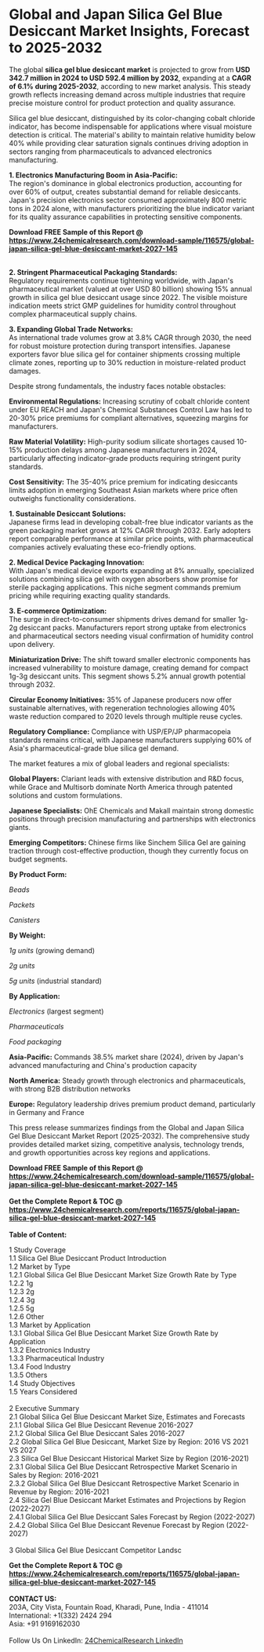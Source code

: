 <h1>Global and Japan Silica Gel Blue Desiccant Market Insights, Forecast to 2025-2032</h1><p>The global <strong>silica gel blue desiccant market</strong> is projected to grow from <strong>USD 342.7 million in 2024 to USD 592.4 million by 2032</strong>, expanding at a <strong>CAGR of 6.1% during 2025-2032</strong>, according to new market analysis. This steady growth reflects increasing demand across multiple industries that require precise moisture control for product protection and quality assurance.</p><p>Silica gel blue desiccant, distinguished by its color-changing cobalt chloride indicator, has become indispensable for applications where visual moisture detection is critical. The material's ability to maintain relative humidity below 40% while providing clear saturation signals continues driving adoption in sectors ranging from pharmaceuticals to advanced electronics manufacturing.</p><p><strong>1. Electronics Manufacturing Boom in Asia-Pacific:</strong><br>
The region's dominance in global electronics production, accounting for over 60% of output, creates substantial demand for reliable desiccants. Japan's precision electronics sector consumed approximately 800 metric tons in 2024 alone, with manufacturers prioritizing the blue indicator variant for its quality assurance capabilities in protecting sensitive components.</p><div><b>Download FREE Sample of this Report @ 
            <a href="https://www.24chemicalresearch.com/download-sample/116575/global-japan-silica-gel-blue-desiccant-market-2027-145">
            https://www.24chemicalresearch.com/download-sample/116575/global-japan-silica-gel-blue-desiccant-market-2027-145</a></b></div><br><p><strong>2. Stringent Pharmaceutical Packaging Standards:</strong><br>
Regulatory requirements continue tightening worldwide, with Japan's pharmaceutical market (valued at over USD 80 billion) showing 15% annual growth in silica gel blue desiccant usage since 2022. The visible moisture indication meets strict GMP guidelines for humidity control throughout complex pharmaceutical supply chains.</p><p><strong>3. Expanding Global Trade Networks:</strong><br>
As international trade volumes grow at 3.8% CAGR through 2030, the need for robust moisture protection during transport intensifies. Japanese exporters favor blue silica gel for container shipments crossing multiple climate zones, reporting up to 30% reduction in moisture-related product damages.</p><p>Despite strong fundamentals, the industry faces notable obstacles:</p><p><strong>Environmental Regulations:</strong> Increasing scrutiny of cobalt chloride content under EU REACH and Japan's Chemical Substances Control Law has led to 20-30% price premiums for compliant alternatives, squeezing margins for manufacturers.</p><p><strong>Raw Material Volatility:</strong> High-purity sodium silicate shortages caused 10-15% production delays among Japanese manufacturers in 2024, particularly affecting indicator-grade products requiring stringent purity standards.</p><p><strong>Cost Sensitivity:</strong> The 35-40% price premium for indicating desiccants limits adoption in emerging Southeast Asian markets where price often outweighs functionality considerations.</p><p><strong>1. Sustainable Desiccant Solutions:</strong><br>
Japanese firms lead in developing cobalt-free blue indicator variants as the green packaging market grows at 12% CAGR through 2032. Early adopters report comparable performance at similar price points, with pharmaceutical companies actively evaluating these eco-friendly options.</p><p><strong>2. Medical Device Packaging Innovation:</strong><br>
With Japan's medical device exports expanding at 8% annually, specialized solutions combining silica gel with oxygen absorbers show promise for sterile packaging applications. This niche segment commands premium pricing while requiring exacting quality standards.</p><p><strong>3. E-commerce Optimization:</strong><br>
The surge in direct-to-consumer shipments drives demand for smaller 1g-2g desiccant packs. Manufacturers report strong uptake from electronics and pharmaceutical sectors needing visual confirmation of humidity control upon delivery.</p><p><strong>Miniaturization Drive:</strong> The shift toward smaller electronic components has increased vulnerability to moisture damage, creating demand for compact 1g-3g desiccant units. This segment shows 5.2% annual growth potential through 2032.</p><p><strong>Circular Economy Initiatives:</strong> 35% of Japanese producers now offer sustainable alternatives, with regeneration technologies allowing 40% waste reduction compared to 2020 levels through multiple reuse cycles.</p><p><strong>Regulatory Compliance:</strong> Compliance with USP/EP/JP pharmacopeia standards remains critical, with Japanese manufacturers supplying 60% of Asia's pharmaceutical-grade blue silica gel demand.</p><p>The market features a mix of global leaders and regional specialists:</p><p><strong>Global Players:</strong> Clariant leads with extensive distribution and R&amp;D focus, while Grace and Multisorb dominate North America through patented solutions and custom formulations.</p><p><strong>Japanese Specialists:</strong> OhE Chemicals and Makall maintain strong domestic positions through precision manufacturing and partnerships with electronics giants.</p><p><strong>Emerging Competitors:</strong> Chinese firms like Sinchem Silica Gel are gaining traction through cost-effective production, though they currently focus on budget segments.</p><p><strong>By Product Form:</strong></p><p><em>Beads</em></p><p><em>Packets</em></p><p><em>Canisters</em></p><p><strong>By Weight:</strong></p><p><em>1g units</em> (growing demand)</p><p><em>2g units</em></p><p><em>5g units</em> (industrial standard)</p><p><strong>By Application:</strong></p><p><em>Electronics</em> (largest segment)</p><p><em>Pharmaceuticals</em></p><p><em>Food packaging</em></p><p><strong>Asia-Pacific:</strong> Commands 38.5% market share (2024), driven by Japan's advanced manufacturing and China's production capacity</p><p><strong>North America:</strong> Steady growth through electronics and pharmaceuticals, with strong B2B distribution networks</p><p><strong>Europe:</strong> Regulatory leadership drives premium product demand, particularly in Germany and France</p><p>This press release summarizes findings from the Global and Japan Silica Gel Blue Desiccant Market Report (2025-2032). The comprehensive study provides detailed market sizing, competitive analysis, technology trends, and growth opportunities across key regions and applications.</p><div><b>Download FREE Sample of this Report @ 
            <a href="https://www.24chemicalresearch.com/download-sample/116575/global-japan-silica-gel-blue-desiccant-market-2027-145">
            https://www.24chemicalresearch.com/download-sample/116575/global-japan-silica-gel-blue-desiccant-market-2027-145</a></b></div><br><div><b>Get the Complete Report & TOC @ 
            <a href="https://www.24chemicalresearch.com/reports/116575/global-japan-silica-gel-blue-desiccant-market-2027-145">
            https://www.24chemicalresearch.com/reports/116575/global-japan-silica-gel-blue-desiccant-market-2027-145</a></b></div><br>
            <b>Table of Content:</b><p>1 Study Coverage<br />
    1.1 Silica Gel Blue Desiccant Product Introduction<br />
    1.2 Market by Type<br />
        1.2.1 Global Silica Gel Blue Desiccant Market Size Growth Rate by Type<br />
        1.2.2 1g<br />
        1.2.3 2g<br />
        1.2.4 3g<br />
        1.2.5 5g<br />
        1.2.6 Other<br />
    1.3 Market by Application<br />
        1.3.1 Global Silica Gel Blue Desiccant Market Size Growth Rate by Application<br />
        1.3.2 Electronics Industry<br />
        1.3.3 Pharmaceutical Industry<br />
        1.3.4 Food Industry<br />
        1.3.5 Others<br />
    1.4 Study Objectives<br />
    1.5 Years Considered<br />
<br />
2 Executive Summary<br />
    2.1 Global Silica Gel Blue Desiccant Market Size, Estimates and Forecasts<br />
        2.1.1 Global Silica Gel Blue Desiccant Revenue 2016-2027<br />
        2.1.2 Global Silica Gel Blue Desiccant Sales 2016-2027<br />
    2.2 Global Silica Gel Blue Desiccant, Market Size by Region: 2016 VS 2021 VS 2027<br />
    2.3 Silica Gel Blue Desiccant Historical Market Size by Region (2016-2021)<br />
        2.3.1 Global Silica Gel Blue Desiccant Retrospective Market Scenario in Sales by Region: 2016-2021<br />
        2.3.2 Global Silica Gel Blue Desiccant Retrospective Market Scenario in Revenue by Region: 2016-2021<br />
    2.4 Silica Gel Blue Desiccant Market Estimates and Projections by Region (2022-2027)<br />
        2.4.1 Global Silica Gel Blue Desiccant Sales Forecast by Region (2022-2027)<br />
        2.4.2 Global Silica Gel Blue Desiccant Revenue Forecast by Region (2022-2027)<br />
<br />
3 Global Silica Gel Blue Desiccant Competitor Landsc</p><div><b>Get the Complete Report & TOC @ 
            <a href="https://www.24chemicalresearch.com/reports/116575/global-japan-silica-gel-blue-desiccant-market-2027-145">
            https://www.24chemicalresearch.com/reports/116575/global-japan-silica-gel-blue-desiccant-market-2027-145</a></b></div><br><b>CONTACT US:</b><br>
            203A, City Vista, Fountain Road, Kharadi, Pune, India - 411014<br>
            International: +1(332) 2424 294<br>
            Asia: +91 9169162030 <br><br>
            Follow Us On LinkedIn: <a href="https://www.linkedin.com/company/24chemicalresearch/">24ChemicalResearch LinkedIn</a>